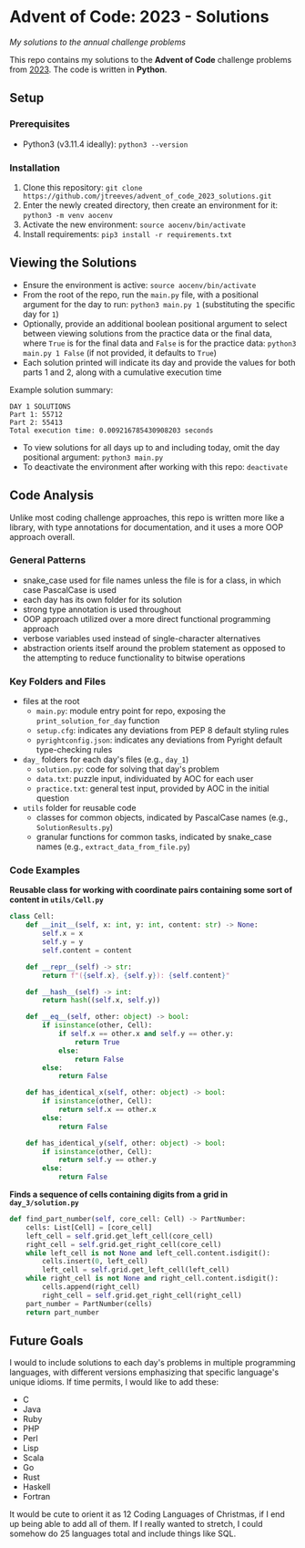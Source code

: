 # Advent of Code: 2023 - Solutions

_My solutions to the annual challenge problems_

This repo contains my solutions to the **Advent of Code** challenge problems from [2023](https://adventofcode.com/2023). The code is written in **Python**.

## Setup

### Prerequisites

-   Python3 (v3.11.4 ideally): `python3 --version`

### Installation

1.  Clone this repository: `git clone https://github.com/jtreeves/advent_of_code_2023_solutions.git`
2.  Enter the newly created directory, then create an environment for it: `python3 -m venv aocenv`
3.  Activate the new environment: `source aocenv/bin/activate`
4.  Install requirements: `pip3 install -r requirements.txt`

## Viewing the Solutions

-   Ensure the environment is active: `source aocenv/bin/activate`
-   From the root of the repo, run the `main.py` file, with a positional argument for the day to run: `python3 main.py 1` (substituting the specific day for `1`)
-   Optionally, provide an additional boolean positional argument to select between viewing solutions from the practice data or the final data, where `True` is for the final data and `False` is for the practice data: `python3 main.py 1 False` (if not provided, it defaults to `True`)
-   Each solution printed will indicate its day and provide the values for both parts 1 and 2, along with a cumulative execution time

Example solution summary:

```
DAY 1 SOLUTIONS
Part 1: 55712
Part 2: 55413
Total execution time: 0.009216785430908203 seconds
```

-   To view solutions for all days up to and including today, omit the day positional argument: `python3 main.py`
-   To deactivate the environment after working with this repo: `deactivate`

## Code Analysis

Unlike most coding challenge approaches, this repo is written more like a library, with type annotations for documentation, and it uses a more OOP approach overall.

### General Patterns

-   snake_case used for file names unless the file is for a class, in which case PascalCase is used
-   each day has its own folder for its solution
-   strong type annotation is used throughout
-   OOP approach utilized over a more direct functional programming approach
-   verbose variables used instead of single-character alternatives
-   abstraction orients itself around the problem statement as opposed to the attempting to reduce functionality to bitwise operations

### Key Folders and Files

-   files at the root
    -   `main.py`: module entry point for repo, exposing the `print_solution_for_day` function
    -   `setup.cfg`: indicates any deviations from PEP 8 default styling rules
    -   `pyrightconfig.json`: indicates any deviations from Pyright default type-checking rules
-   `day_` folders for each day's files (e.g., `day_1`)
    -   `solution.py`: code for solving that day's problem
    -   `data.txt`: puzzle input, individuated by AOC for each user
    -   `practice.txt`: general test input, provided by AOC in the initial question
-   `utils` folder for reusable code
    -   classes for common objects, indicated by PascalCase names (e.g., `SolutionResults.py`)
    -   granular functions for common tasks, indicated by snake_case names (e.g., `extract_data_from_file.py`)

### Code Examples

**Reusable class for working with coordinate pairs containing some sort of content in `utils/Cell.py`**

```py
class Cell:
    def __init__(self, x: int, y: int, content: str) -> None:
        self.x = x
        self.y = y
        self.content = content

    def __repr__(self) -> str:
        return f"({self.x}, {self.y}): {self.content}"

    def __hash__(self) -> int:
        return hash((self.x, self.y))

    def __eq__(self, other: object) -> bool:
        if isinstance(other, Cell):
            if self.x == other.x and self.y == other.y:
                return True
            else:
                return False
        else:
            return False

    def has_identical_x(self, other: object) -> bool:
        if isinstance(other, Cell):
            return self.x == other.x
        else:
            return False

    def has_identical_y(self, other: object) -> bool:
        if isinstance(other, Cell):
            return self.y == other.y
        else:
            return False
```

**Finds a sequence of cells containing digits from a grid in `day_3/solution.py`**

```py
def find_part_number(self, core_cell: Cell) -> PartNumber:
    cells: List[Cell] = [core_cell]
    left_cell = self.grid.get_left_cell(core_cell)
    right_cell = self.grid.get_right_cell(core_cell)
    while left_cell is not None and left_cell.content.isdigit():
        cells.insert(0, left_cell)
        left_cell = self.grid.get_left_cell(left_cell)
    while right_cell is not None and right_cell.content.isdigit():
        cells.append(right_cell)
        right_cell = self.grid.get_right_cell(right_cell)
    part_number = PartNumber(cells)
    return part_number
```

## Future Goals

I would to include solutions to each day's problems in multiple programming languages, with different versions emphasizing that specific language's unique idioms. If time permits, I would like to add these:

-   C
-   Java
-   Ruby
-   PHP
-   Perl
-   Lisp
-   Scala
-   Go
-   Rust
-   Haskell
-   Fortran

It would be cute to orient it as 12 Coding Languages of Christmas, if I end up being able to add all of them. If I really wanted to stretch, I could somehow do 25 languages total and include things like SQL.
